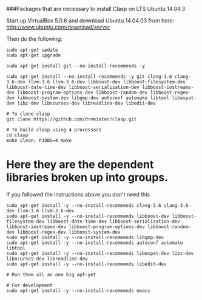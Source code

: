 ###Packages that are necessary to install Clasp on LTS Ubuntu 14.04.3

Start up VirtualBox 5.0.6 and download Ubuntu 14.04.03 from here:  http://www.ubuntu.com/download/server

Then do the following:

    sudo apt-get update
    sudo apt-get upgrade

    sudo apt-get install git --no-install-recommends -y

    sudo apt-get install --no-install-recommends -y git clang-3.6 clang-3.6-dev llvm-3.6 llvm-3.6-dev libboost-dev libboost-filesystem-dev libboost-date-time-dev libboost-serialization-dev libboost-iostreams-dev libboost-program-options-dev libboost-random-dev libboost-regex-dev libboost-system-dev libgmp-dev autoconf automake libtool libexpat-dev libz-dev libncurses-dev libreadline-dev libedit-dev

    # To clone clasp
    git clone https://github.com/drmeister/clasp.git

    # To build clasp using 4 processors
    cd clasp
    make clean; PJOBS=4 make

# Here they are the dependent libraries broken up into groups.
If you followed the instructions above you don't need this

    sudo apt-get install -y --no-install-recommends clang-3.6 clang-3.6-dev llvm-3.6 llvm-3.6-dev
    sudo apt-get install -y --no-install-recommends libboost-dev libboost-filesystem-dev libboost-date-time-dev libboost-serialization-dev libboost-iostreams-dev libboost-program-options-dev libboost-random-dev libboost-regex-dev libboost-system-dev
    sudo apt-get install -y --no-install-recommends libgmp-dev
    sudo apt-get install -y --no-install-recommends autoconf automake libtool
    sudo apt-get install -y --no-install-recommends libexpat-dev libz-dev libncurses-dev libreadline-dev
    sudo apt-get install -y --no-install-recommends libedit-dev

    # Run them all as one big apt-get

    # For development
    sudo apt-get install -y --no-install-recommends emacs